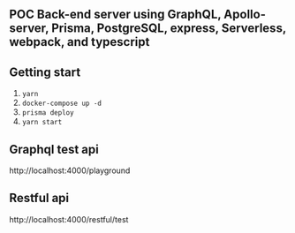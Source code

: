 ## POC Back-end server using GraphQL, Apollo-server, Prisma, PostgreSQL, express, Serverless, webpack, and typescript

## Getting start
1. `yarn`
2. `docker-compose up -d`
3. `prisma deploy`
3. `yarn start`

## Graphql test api
http://localhost:4000/playground

## Restful api
http://localhost:4000/restful/test
